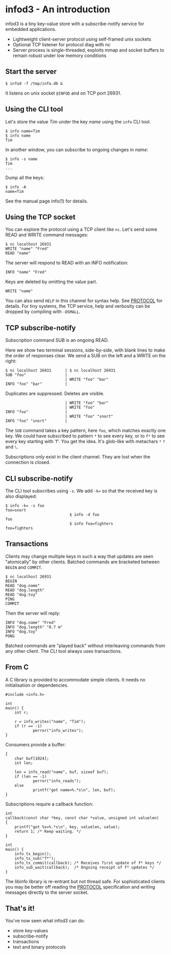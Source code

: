 
# infod3 - An introduction

infod3 is a tiny key-value store with a subscribe-notify service
for embedded applications.

  * Lightweight client-server protocol using self-framed unix sockets
  * Optional TCP listener for protocol diag with nc
  * Server process is single-threaded, exploits mmap and socket buffers
    to remain robust under low memory conditions

## Start the server

    $ infod -f /tmp/info.db &

It listens on unix socket `@INFOD` and on TCP port 26931.

## Using the CLI tool

Let's store the value *Tim* under the key *name*
using the `info` CLI tool.

    $ info name=Tim
    $ info name
    Tim

In another window, you can subscribe to ongoing changes in *name*:

    $ info -s name
    Tim
    ...

Dump all the keys:

    $ info -A
    name=Tim

See the manual page info(1) for details.

## Using the TCP socket

You can explore the protocol using a TCP client like `nc`.
Let's send some READ and WRITE command messages:

    $ nc localhost 26931
    WRITE "name" "Fred"
    READ "name"

The server will respond to READ with an INFO notification:

    INFO "name" "Fred"

Keys are deleted by omitting the value part.

    WRITE "name"

You can also send `HELP` in this channel for syntax help.
See [PROTOCOL](PROTOCOL) for details.
For tiny systems, the TCP service, help and verbosity
can be dropped by compiling with `-DSMALL`.

## TCP subscribe-notify

Subscription command SUB is an ongoing READ.

Here we show two terminal sessions, side-by-side,
with blank lines to make the order of responses clear.
We send a SUB on the left and a WRITE on the right:

    $ nc localhost 26931      | $ nc localhost 26931
    SUB "foo"                 |
                              | WRITE "foo" "bar"
    INFO "foo" "bar"          |

Duplicates are suppressed. Deletes are visible.

                              | WRITE "foo" "bar"
                              | WRITE "foo"
    INFO "foo"                |
                              | WRITE "foo" "snort"
    INFO "foo" "snort"        |

The `SUB` command takes a key pattern, here `foo`,
which matches exactly one key.
We could have subscribed to pattern `*` to see every key,
or to `f*` to see every key starting with 'f'.
You get the idea.
It's glob-like with metachars `*` `?` and `\`.

Subscriptions only exist in the client channel.
They are lost when the connection is closed.

## CLI subscribe-notify

The CLI tool subscribes using `-s`.
We add `-k=` so that the received key is also displayed:

    $ info -k= -s foo
    foo=snort
                                $ info -d foo
    foo
                                $ info foo=fighters
    foo=fighters

## Transactions

Clients may change multiple keys in such a way that updates
are seen "atomically"  by other clients.
Batched commands are bracketed between `BEGIN` and `COMMIT`.

    $ nc localhost 26931
    BEGIN
    READ "dog.name"
    READ "dog.length"
    READ "dog.toy"
    PING
    COMMIT

Then the server will reply:

    INFO "dog.name" "Fred"
    INFO "dog.length" "0.7 m"
    INFO "dog.toy"
    PONG

Batched commands are "played back" without interleaving commands
from any other client.
The CLI tool always uses transactions.

## From C

A C library is provided to accommodate simple clients.
It needs no initialisation or dependencies.

    #include <info.h>

    int
    main() {
        int r;
        
        r = info_writes("name", "Tim");
        if (r == -1)
                perror("info_writes");
    }

Consumers provide a buffer:

    {
        char buf[1024];
        int len;
        
        len = info_read("name", buf, sizeof buf);
        if (len == -1)
                perror("info_reads");
        else
                printf("got name=%.*s\n", len, buf);
    }

Subscriptions require a callback function:

    int
    callback(const char *key, const char *value, unsigned int valuelen)
    {
        printf("got %s=%.*s\n", key, valuelen, value);
        return 1; /* Keep waiting. */
    }

    int
    main() {
        info_tx_begin();
        info_tx_sub("f*");
        info_tx_commit(callback); /* Receives first update of f* keys */
        info_sub_wait(callback);  /* Ongoing receipt of f* updates */
    }

The libinfo library is re-entrant but not thread safe.
For sophisticated clients you may be better off reading the
[PROTOCOL](PROTOCOL)
specification and writing messages directly to the server socket.

## That's it!

You've now seen what infod3 can do:

 - store key-values
 - subscribe-notify
 - transactions
 - text and binary protocols

